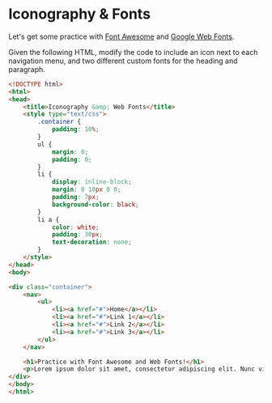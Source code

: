 # Iconography & Fonts

Let's get some practice with [Font Awesome](https://fortawesome.github.io/Font-Awesome/) and [Google Web Fonts](https://www.google.com/fonts).

Given the following HTML, modify the code to include an icon next to each navigation menu, and two different custom fonts for the heading and paragraph.

```html
<!DOCTYPE html>
<html>
<head>
	<title>Iconography &amp; Web Fonts</title>
	<style type="text/css">
		.container {
			padding: 10%;
		}
		ul {
			margin: 0;
			padding: 0;
		}
		li {
			display: inline-block;
			margin: 0 10px 0 0;
			padding: 7px;
			background-color: black;
		}
		li a {
			color: white;
			padding: 30px;
			text-decoration: none;
		}
	</style>
</head>
<body>

<div class="container">
	<nav>
		<ul>
			<li><a href="#">Home</a></li>
			<li><a href="#">Link 1</a></li>
			<li><a href="#">Link 2</a></li>
			<li><a href="#">Link 3</a></li>
		</ul>
	</nav>

	<h1>Practice with Font Awesome and Web Fonts!</h1>
	<p>Lorem ipsum dolor sit amet, consectetur adipiscing elit. Nunc vitae odio vitae turpis condimentum volutpat eu eget orci. Quisque gravida vitae tortor a condimentum. Vestibulum dolor nunc, consequat vitae velit ut, lacinia ultrices augue. Phasellus faucibus mauris mi, at malesuada sem fermentum sit amet. Pellentesque non dolor id lectus sollicitudin sagittis vel a magna. Phasellus tortor odio, varius at vehicula quis, condimentum in purus. Morbi tristique lorem sit amet orci mollis eleifend. In hac habitasse platea dictumst.</p>
</div>
</body>
</html>
```
